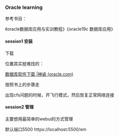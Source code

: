 ### Oracle learning

参考书目：

《oracle数据库应用与实训教程》《oracle19c 数据库应用》



#### session1 安装

下载

位置其实挺难找的：

[数据库软件下载 |神谕 (oracle.com)](https://www.oracle.com/database/technologies/oracle-database-software-downloads.html#db_free)

 按照书上的步骤走

出现cfs问题的时候，开飞行模式，然后恢复正常网络连接





#### session2 管理

主要想用最简单的webui的方式管理

默认端口5500         https://localhost:5500/em

